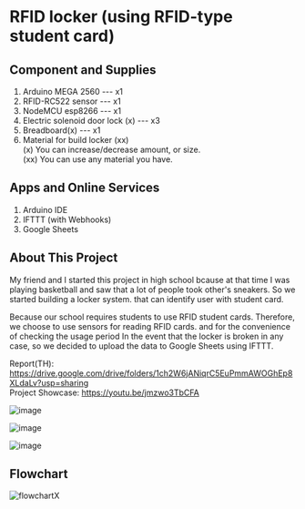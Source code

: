 # RFID locker (using RFID-type student card)
## Component and Supplies
1. Arduino MEGA 2560 --- x1
2. RFID-RC522 sensor --- x1
3. NodeMCU esp8266 --- x1
4. Electric solenoid door lock (x) --- x3
5. Breadboard(x) --- x1
6. Material for build locker (xx)    
(x) You can increase/decrease amount, or size.    
(xx) You can use any material you have. 
## Apps and Online Services
1. Arduino IDE
2. IFTTT (with Webhooks)
3. Google Sheets    
## About This Project
  My friend and I started this project in high school bcause at that time I was playing basketball and saw that a lot of people took other's sneakers.
So we started building a locker system. that can identify user with student card.    
    
Because our school requires students to use RFID student cards. Therefore, we choose to use sensors for reading RFID cards. and for the convenience of checking the usage period In the event that the locker is broken in any case, so we decided to upload the data to Google Sheets using IFTTT.    
    
Report(TH): https://drive.google.com/drive/folders/1ch2W6jANiqrC5EuPmmAWOGhEp8XLdaLv?usp=sharing    
Project Showcase: https://youtu.be/jmzwo3TbCFA
    
![image](https://user-images.githubusercontent.com/93368509/143443199-7256902f-e253-422d-99f1-82231b835cf8.png)
    
![image](https://user-images.githubusercontent.com/93368509/143441758-c2fa0674-1085-4081-857d-b0603395faaf.png)
    
![image](https://user-images.githubusercontent.com/93368509/143442055-44f0095d-4b8f-4484-bc21-218a929ca50c.png)

## Flowchart
![flowchartX](https://user-images.githubusercontent.com/93368509/143437854-273bf946-d0a7-42d2-8eb6-60de9850688e.png)
